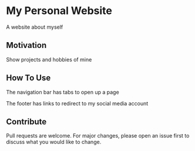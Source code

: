 # My Personal Website

A website about myself

## Motivation

Show projects and hobbies of mine

## How To Use

The navigation bar has tabs to open up a page

The footer has links to redirect to my social media account

## Contribute

Pull requests are welcome. For major changes, please open an issue first
to discuss what you would like to change.
